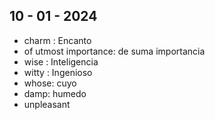 ## 10 - 01 - 2024

- charm : Encanto
- of utmost importance: de suma importancia
- wise : Inteligencia
- witty : Ingenioso
- whose: cuyo
- damp: humedo
- unpleasant